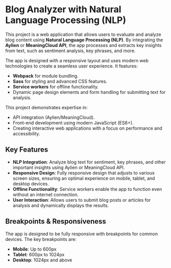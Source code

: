 # Blog Analyzer with Natural Language Processing (NLP)

This project is a web application that allows users to evaluate and analyze blog content using **Natural Language Processing (NLP)**. By integrating the **Aylien** or **MeaningCloud API**, the app processes and extracts key insights from text, such as sentiment analysis, key phrases, and more.

The app is designed with a responsive layout and uses modern web technologies to create a seamless user experience. It features:

- **Webpack** for module bundling.
- **Sass** for styling and advanced CSS features.
- **Service workers** for offline functionality.
- Dynamic page design elements and form handling for submitting text for analysis.

This project demonstrates expertise in:
- API integration (Aylien/MeaningCloud).
- Front-end development using modern JavaScript (ES6+).
- Creating interactive web applications with a focus on performance and accessibility.

## Key Features

- **NLP Integration**: Analyze blog text for sentiment, key phrases, and other important insights using Aylien or MeaningCloud API.
- **Responsive Design**: Fully responsive design that adjusts to various screen sizes, ensuring an optimal experience on mobile, tablet, and desktop devices.
- **Offline Functionality**: Service workers enable the app to function even without an internet connection.
- **User Interaction**: Allows users to submit blog posts or articles for analysis and dynamically displays the results.

## Breakpoints & Responsiveness

The app is designed to be fully responsive with breakpoints for common devices. The key breakpoints are:

- **Mobile**: Up to 600px
- **Tablet**: 600px to 1024px
- **Desktop**: 1024px and above

